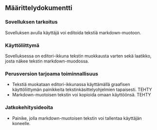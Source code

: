 ## Määrittelydokumentti
 
### Sovelluksen tarkoitus
Sovelluksen avulla käyttäjä voi editoida tekstiä markdown-muotoon.

### Käyttöliittymä
Sovelluksessa on editori-ikkuna tekstin muokkausta varten sekä laatikko, josta näkee tekstin markdown-muodossa.

### Perusversion tarjoama toiminnallisuus
- Tekstiä muokataan editori-ikkunassa käyttämällä graafisen käyttöliittymän painikkeita tekstinkäsittelyohjelmien tapaisesti. TEHTY
- Markdown-muotoisen tekstin voi kopioida omaan käyttöönsä. TEHTY

### Jatkokehitysideoita
- Painike, jolla markdown-muotoisen tekstin voi tallentaa käyttäjän koneelle.
